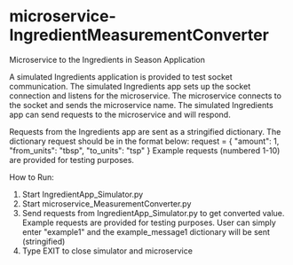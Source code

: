 # microservice-IngredientMeasurementConverter
Microservice to the Ingredients in Season Application

A simulated Ingredients application is provided to test socket communication. The simulated Ingredients app
sets up the socket connection and listens for the microservice. The microservice connects to the socket and
sends the microservice name. The simulated Ingredients app can send requests to the microservice and will 
respond.

Requests from the Ingredients app are sent as a stringified dictionary.
The dictionary request should be in the format below:
request = {
    "amount": 1,
    "from_units": "tbsp",
    "to_units": "tsp"
}
Example requests (numbered 1-10) are provided for testing purposes.

How to Run:
1. Start IngredientApp_Simulator.py
2. Start microservice_MeasurementConverter.py
3. Send requests from IngredientApp_Simulator.py to get converted value.
    Example requests are provided for testing purposes.
    User can simply enter "example1" and the example_message1 dictionary will be sent (stringified)
4. Type EXIT to close simulator and microservice
